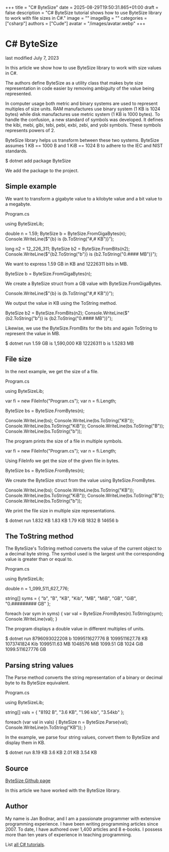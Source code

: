 +++
title = "C# ByteSize"
date = 2025-08-29T19:50:31.865+01:00
draft = false
description = "C# ByteSize tutorial shows how to use ByteSize library to work with file sizes in C#."
image = ""
imageBig = ""
categories = ["csharp"]
authors = ["Cude"]
avatar = "/images/avatar.webp"
+++

# C# ByteSize

last modified July 7, 2023

 

In this article we show how to use ByteSize library to work with size values in
C#.

The authors define ByteSize as a utility class that makes byte size
representation in code easier by removing ambiguity of the value being
represented. 

In computer usage both metric and binary systems are used to represent multiples
of size units. RAM manufactures use binary system (1 KB is 1024 bytes) while
disk manufactures use metric system (1 KB is 1000 bytes). To handle the
confusion, a new standard of symbols was developed. It defines the kibi, mebi,
gibi, tebi, pebi, exbi, zebi, and yobi symbols. These symbols represents powers
of 2. 

ByteSize library helps us transform between these two systems. ByteSize assumes
1 KB == 1000 B and 1 KiB == 1024 B to adhere to the IEC and NIST standards.

$ dotnet add package ByteSize

We add the package to the project.

## Simple example

We want to transform a gigabyte value to a kilobyte value and a bit value to 
a megabyte.

Program.cs
  

using ByteSizeLib;

double n = 1.59;
ByteSize b = ByteSize.FromGigaBytes(n);
Console.WriteLine($"{b} is {b.ToString("#,# KB")}");

long n2 = 12_226_311;
ByteSize b2 = ByteSize.FromBits(n2);
Console.WriteLine($"{b2.ToString("b")} is {b2.ToString("0.#### MB")}");

We want to express 1.59 GB in KB and 12226311 bits in MB.

ByteSize b = ByteSize.FromGigaBytes(n);

We create a ByteSize struct from a GB value with
ByteSize.FromGigaBytes.

Console.WriteLine($"{b} is {b.ToString("#,# KB")}");

We output the value in KB using the ToString method.

ByteSize b2 = ByteSize.FromBits(n2);
Console.WriteLine($"{b2.ToString("b")} is {b2.ToString("0.#### MB")}");

Likewise, we use the ByteSize.FromBits for the bits and again 
ToString to represent the value in MB.

$ dotnet run
1.59 GB is 1,590,000 KB
12226311 b is 1.5283 MB

## File size

In the next example, we get the size of a file. 

Program.cs
  

using ByteSizeLib;

var fi = new FileInfo("Program.cs");
var n = fi.Length;

ByteSize bs = ByteSize.FromBytes(n);

Console.WriteLine(bs);
Console.WriteLine(bs.ToString("KB"));
Console.WriteLine(bs.ToString("KiB"));
Console.WriteLine(bs.ToString("B"));
Console.WriteLine(bs.ToString("b"));

The program prints the size of a file in multiple symbols.

var fi = new FileInfo("Program.cs");
var n = fi.Length;

Using FileInfo we get the size of the given file in bytes.

ByteSize bs = ByteSize.FromBytes(n);

We create the ByteSize struct from the value using
ByteSize.FromBytes.

Console.WriteLine(bs);
Console.WriteLine(bs.ToString("KB"));
Console.WriteLine(bs.ToString("KiB"));
Console.WriteLine(bs.ToString("B"));
Console.WriteLine(bs.ToString("b"));

We print the file size in multiple size representations.

$ dotnet run 
1.832 KB
1.83 KB
1.79 KiB
1832 B
14656 b

## The ToString method

The ByteSize's ToString method converts the value of
the current object to a decimal byte string. The symbol used is the largest unit
the corresponding value is greater than or equal to.

Program.cs
  

using ByteSizeLib;

double n = 1_099_511_627_776;

string[] syms = { "b", "B", "KB", "Kib", "MB", "MiB", "GB", "GiB",
    "0.######### GB" };

foreach (var sym in syms)
{
    var val = ByteSize.FromBytes(n).ToString(sym);
    Console.WriteLine(val);
}

The program displays a double value in different multiples of units.

$ dotnet run 
8796093022208 b
1099511627776 B
1099511627.78 KB
1073741824 Kib
1099511.63 MB
1048576 MiB
1099.51 GB
1024 GiB
1099.511627776 GB

## Parsing string values

The Parse method converts the string representation of a binary or
decimal byte to its ByteSize equivalent.

Program.cs
  

using ByteSizeLib;

string[] vals = { "8192 B", "3.6 KB", "1.96 kib", "3.54kb" };

foreach (var val in vals)
{
    ByteSize n = ByteSize.Parse(val);
    Console.WriteLine(n.ToString("KB"));
}

In the example, we parse four string values, convert them to ByteSize
and display them in KB.

$ dotnet run 
8.19 KB
3.6 KB
2.01 KB
3.54 KB

## Source

[ByteSize Github page](https://github.com/omar/ByteSize)

In this article we have worked with the ByteSize library.

## Author

My name is Jan Bodnar, and I am a passionate programmer with extensive
programming experience. I have been writing programming articles since 2007.
To date, I have authored over 1,400 articles and 8 e-books. I possess more
than ten years of experience in teaching programming.

List [all C# tutorials](/csharp/).
